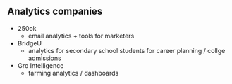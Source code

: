 ## Analytics companies
* 250ok
	* email analytics + tools for marketers
* BridgeU
	* analytics for secondary school students for career planning / collge admissions
* Gro Intelligence
	* farming analytics / dashboards